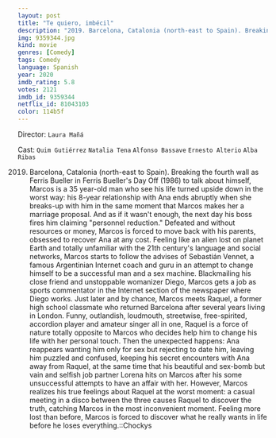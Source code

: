 ```yaml
---
layout: post
title: "Te quiero, imbécil"
description: "2019. Barcelona, Catalonia (north-east to Spain). Breaking the fourth wall as Ferris Bueller in Ferris Bueller's Day Off (1986) to talk about himself, Marcos is a 35 year-old man who see his life turned upside down in the worst way: his 8-year relationship with Ana ends abruptly when she breaks-up with him in the same moment that Marcos makes her a marriage proposal. And as if it wasn't enough, the next day his boss fires him claiming personnel reduction. Defeated and w.."
img: 9359344.jpg
kind: movie
genres: [Comedy]
tags: Comedy 
language: Spanish
year: 2020
imdb_rating: 5.8
votes: 2121
imdb_id: 9359344
netflix_id: 81043103
color: 114b5f
---
```

Director: `Laura Mañá`  

Cast: `Quim Gutiérrez` `Natalia Tena` `Alfonso Bassave` `Ernesto Alterio` `Alba Ribas` 

2019. Barcelona, Catalonia (north-east to Spain). Breaking the fourth wall as Ferris Bueller in Ferris Bueller's Day Off (1986) to talk about himself, Marcos is a 35 year-old man who see his life turned upside down in the worst way: his 8-year relationship with Ana ends abruptly when she breaks-up with him in the same moment that Marcos makes her a marriage proposal. And as if it wasn't enough, the next day his boss fires him claiming "personnel reduction." Defeated and without resources or money, Marcos is forced to move back with his parents, obsessed to recover Ana at any cost. Feeling like an alien lost on planet Earth and totally unfamiliar with the 21th century's language and social networks, Marcos starts to follow the advises of Sebastián Vennet, a famous Argentinian Internet coach and guru in an attempt to change himself to be a successful man and a sex machine. Blackmailing his close friend and unstoppable womanizer Diego, Marcos gets a job as sports commentator in the Internet section of the newspaper where Diego works. Just later and by chance, Marcos meets Raquel, a former high school classmate who returned Barcelona after several years living in London. Funny, outlandish, loudmouth, streetwise, free-spirited, accordion player and amateur singer all in one, Raquel is a force of nature totally opposite to Marcos who decides help him to change his life with her personal touch. Then the unexpected happens: Ana reappears wanting him only for sex but rejecting to date him, leaving him puzzled and confused, keeping his secret encounters with Ana away from Raquel, at the same time that his beautiful and sex-bomb but vain and selfish job partner Lorena hits on Marcos after his some unsuccessful attempts to have an affair with her. However, Marcos realizes his true feelings about Raquel at the worst moment: a casual meeting in a disco between the three causes Raquel to discover the truth, catching Marcos in the most inconvenient moment. Feeling more lost than before, Marcos is forced to discover what he really wants in life before he loses everything.::Chockys